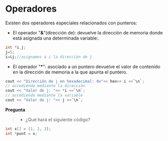 # Operadores
Existen dos operadores especiales relacionados con punteros:
- El operador "**&**"(dirección de): devuelve la dirección de memoria donde está asignada una determinada variable:.
```c
int *i,j;
j=5;
i=&j;//asignamos a i la dirección de j
```
- El operador "__*__": asociado a un puntero devuelve el valor de contenido en la dirección de memoria a la que apunta el puntero.
```cpp
cout << "Dirección de j en hexadecimal: 0x"<< hex<< i <<`\n`;
// accediendo mediante la dirección
cout << "Valor de j: "<< *i <<`\n`;
// accediendo mediante la variable 
cout << "Valor de j: "<< j <<`\n`;
```
**Pregunta**
>- ¿Qué hará el siguiente código? 
``` cpp
int x[] = {1, 2, 3};
int *punt = x;
```